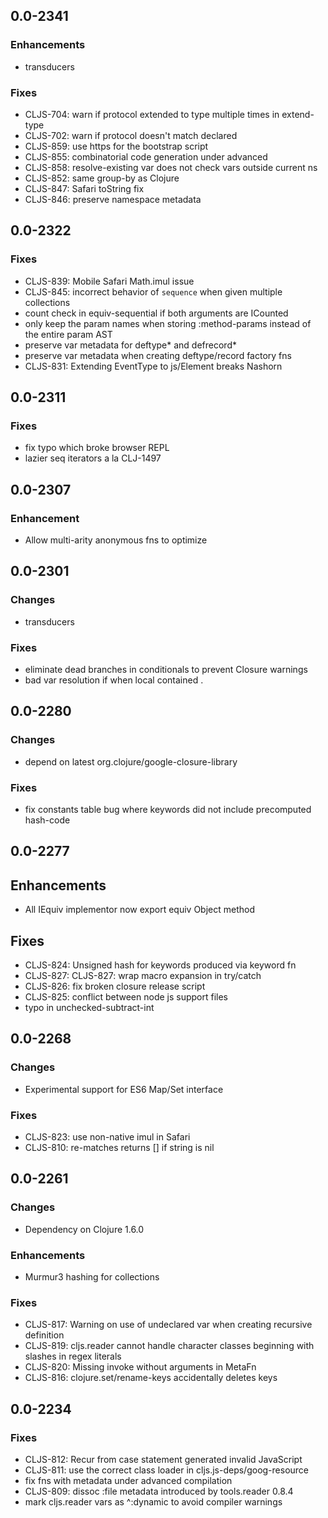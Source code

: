 ## 0.0-2341

### Enhancements
* transducers

### Fixes
* CLJS-704: warn if protocol extended to type multiple times in extend-type
* CLJS-702: warn if protocol doesn't match declared
* CLJS-859: use https for the bootstrap script
* CLJS-855: combinatorial code generation under advanced
* CLJS-858: resolve-existing var does not check vars outside current ns
* CLJS-852: same group-by as Clojure
* CLJS-847: Safari toString fix
* CLJS-846: preserve namespace metadata

## 0.0-2322

### Fixes
* CLJS-839: Mobile Safari Math.imul issue
* CLJS-845: incorrect behavior of `sequence` when given multiple collections
* count check in equiv-sequential if both arguments are ICounted
* only keep the param names when storing :method-params instead of the
  entire param AST
* preserve var metadata for deftype* and defrecord*
* preserve var metadata when creating deftype/record factory fns
* CLJS-831: Extending EventType to js/Element breaks Nashorn

## 0.0-2311

### Fixes
* fix typo which broke browser REPL
* lazier seq iterators a la CLJ-1497

## 0.0-2307

### Enhancement
* Allow multi-arity anonymous fns to optimize

## 0.0-2301

### Changes
* transducers

### Fixes
* eliminate dead branches in conditionals to prevent Closure warnings
* bad var resolution if when local contained .

## 0.0-2280

### Changes
* depend on latest org.clojure/google-closure-library

### Fixes
* fix constants table bug where keywords did not include precomputed hash-code

## 0.0-2277

## Enhancements
* All IEquiv implementor now export equiv Object method

## Fixes
* CLJS-824: Unsigned hash for keywords produced via keyword fn
* CLJS-827: CLJS-827: wrap macro expansion in try/catch
* CLJS-826: fix broken closure release script
* CLJS-825: conflict between node js support files
* typo in unchecked-subtract-int

## 0.0-2268

### Changes
* Experimental support for ES6 Map/Set interface

### Fixes
* CLJS-823: use non-native imul in Safari
* CLJS-810: re-matches returns [] if string is nil

## 0.0-2261

### Changes
* Dependency on Clojure 1.6.0

### Enhancements
* Murmur3 hashing for collections

### Fixes
* CLJS-817: Warning on use of undeclared var when creating recursive definition
* CLJS-819: cljs.reader cannot handle character classes beginning with slashes in regex literals
* CLJS-820: Missing invoke without arguments in MetaFn
* CLJS-816: clojure.set/rename-keys accidentally deletes keys

## 0.0-2234

### Fixes
* CLJS-812: Recur from case statement generated invalid JavaScript
* CLJS-811: use the correct class loader in cljs.js-deps/goog-resource
* fix fns with metadata under advanced compilation
* CLJS-809: dissoc :file metadata introduced by tools.reader 0.8.4
* mark cljs.reader vars as ^:dynamic to avoid compiler warnings

